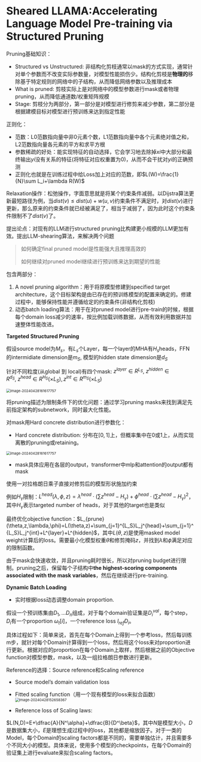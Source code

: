 # Sheared LLAMA:Accelerating Language Model Pre-training via Structured Pruning

Pruning基础知识：

+ Structured vs Unstructured: 非结构化剪枝通常以mask的方式实现，通常针对单个参数而不改变实际参数量，对模型性能损伤少。结构化剪枝是**物理的**移除基于特定规则的网络中的子结构，从而降低网络参数以及推理成本
+ What is pruned: 剪枝实际上是对网络中的模型参数进行mask或者物理pruning，从而降低通道数/权重矩阵规模
+ Stage: 剪枝分为两部分，第一部分是对模型进行修剪来减少参数，第二部分是根据建模目标对模型进行预训练来达到指定性能

正则化：

+ 范数：L0范数指向量中非0元素个数，L1范数指向量中各个元素绝对值之和，L2范数指向量各元素的平方和求平方根
+ 参数稀疏的好处：能实现特征的自动选择，它会学习地去除掉$xi$中大部分和最终输出$yi$没有关系的特征(将特征对应权重置为0)，从而不会干扰对$yi$的正确预测
+ 正则化也就是在训练过程中给Loss加上对应的范数，即$L(W)=\frac{1}{N}\sum L_i+\lambda R(W)$

Relaxation操作：松弛操作，字面意思就是将某个约束条件减弱。以Dijstra算法更新最短路径为例，当$dist(v)\leq dist(u)+w(u,v)$约束条件不满足时，对$dist(v)$进行更新，那么原来的约束条件就已经被满足了，相当于减弱了，因为此时这个约束条件限制不了$dist(v)$了。

提出论点：对现有的LLM进行structured pruning比构建更小规模的LLM更加有效。提出LLM-shearing算法，来解决两个问题

> 如何确定final pruned model是性能强大且推理高效的
>
> 如何继续对pruned model继续进行预训练来达到期望的性能

包含两部分：

1. A novel pruning algorithm：用于将原模型修建到specified target architecture，这个目标架构是由已存在的预训练模型的配置来确定的。修建过程中，能够保持性能并遵循给定的约束条件(非结构化剪枝)
2. 动态batch loading算法：用于在对pruned model进行pre-train的时候，根据每个domain loss减少的速率，按比例加载训练数据，从而有效利用数据并加速整体性能改进。

**Targeted Structured Pruning**

假设source model为$M_s$，有$L_s$个Layer，每一个layer的MHA有$H_s$heads，FFN的intermidiate dimension是$m_S$, 模型的hidden state dimension是$d_S$

针对不同粒度(从global 到 local)有四个mask: $z^{layer}\in R^{L_S}, \ z^{hidden}\in R^{d_S},\ z^{head}\in R^{H_S}(\times L_S), z^{int}\in R^{m_S}(\times L_S)$

<img src="../assets/image-20240426150422929.png" alt="image-20240428161617757" style="zoom: 67%;" />

将pruning描述为限制条件下的优化问题：通过学习pruning masks来找到满足先前指定架构的subnetwork，同时最大化性能。

对mask用Hard concrete distribution进行参数化：

+ Hard concrete distribution: 分布在$[0,1]$上，但概率集中在0或1上，从而实现离散的pruning或retaining。

<img src="../assets/image-20240428161617757.png" alt="image-20240428161617757" style="zoom: 67%;" />

+ mask具体应用在各层的output，transformer中mlp和attention的output都有mask

使用一对拉格朗日乘子直接对修剪后的模型形状施加约束

例如$H_\gamma$限制：$L^{head}(\lambda,\phi,z)=\lambda^{head}\cdot(\sum z^{head}-H_{\gamma})+\phi^{head}\cdot (\sum z^{head}-H_\gamma)^2$，其中$H_\gamma$表示targeted number of heads，对于其他的target也是类似

最终优化objective function：$L_{prune}(\theta,z,\lambda,\phi)=L(\theta,z)+\sum_{j=1}^{L_S}L_j^{head}+\sum_{j=1}^{L_S}L_j^{int}+L^{layer}+L^{hidden}$，其中$L(\theta,z)$是使用masked model weight计算后的loss。需要最小化模型权重$\theta$和修剪掩码$z$，并找到$\lambda$和$\phi$满足对应的限制函数。

由于mask会快速收敛，并且pruning耗时很长，所以对pruning budget进行限制。pruning之后，保留每个子结构中**the highest-scoring components associated with the mask variables**，然后在继续进行pre-training.

**Dynamic Batch Loading**

+ 实时根据loss动态调整domain proportion.

假设一个预训练集由$D_1,...D_n$组成，对于每个domain验证集是$D_i^{val}$，每个step，$D_i$有一个proportion $\omega_t[i]$，一个reference loss $l_{ref}D_i$。

具体过程如下：简单来说，首先在每个Domain上得到一个参考loss，然后每训练m步，就针对每个Domain计算得到一个loss，然后用这个loss来对proportion进行更新。根据对应的proportion在每个Domain上取样，然后根据之前的Objective function对模型参数，mask，以及一组拉格朗日参数进行更新。

Reference的选择：Source reference和Scaling reference

+ Source model’s domain validation loss
+ Fitted scaling function（用一个现有模型的loss来拟合函数）<img src="../assets/image-20240428152658367.png" alt="image-20240428152658367" style="zoom:67%;" />

+ Reference loss of Scaling laws:

$L(N,D)=E+\dfrac{A}{N^\alpha}+\dfrac{B}{D^\beta}$，其中$N$是模型大小，$D$是数据集大小，$E$是理想生成过程中的loss，其他都是缩放因子。对于一类的Model，每个Domain的scaling factors都是不同的，需要单独估计，并且需要多个不同大小的模型。具体来说，使用多个模型的checkpoints，在每个Domain的验证集上进行evaluate来拟合scaling factors。